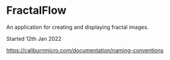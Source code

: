 # FractalFlow
An application for creating and displaying fractal images.

Started 12th Jan 2022

https://caliburnmicro.com/documentation/naming-conventions